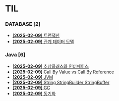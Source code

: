 # TIL
 
### DATABASE [2]
- [**[2025-02-09]**  트랜잭션](https://github.com/A-lass/TIL/blob/main/DATABASE/트랜잭션.md)
- [**[2025-02-09]**  관계 데이터 모델](https://github.com/A-lass/TIL/blob/main/DATABASE/관계_데이터_모델.md)
### Java [6]
- [**[2025-02-09]**  추상클래스와 인터페이스](https://github.com/A-lass/TIL/blob/main/Java/추상클래스와_인터페이스.md)
- [**[2025-02-09]**  Call By Value vs Call By Reference](https://github.com/A-lass/TIL/blob/main/Java/Call_By_Value_vs_Call_By_Reference.md)
- [**[2025-02-09]**  JVM](https://github.com/A-lass/TIL/blob/main/Java/JVM.md)
- [**[2025-02-09]**  String StringBuilder StringBuffer](https://github.com/A-lass/TIL/blob/main/Java/String_StringBuilder_StringBuffer.md)
- [**[2025-02-09]**  GC](https://github.com/A-lass/TIL/blob/main/Java/GC.md)
- [**[2025-02-09]**  동기화](https://github.com/A-lass/TIL/blob/main/Java/동기화.md)

